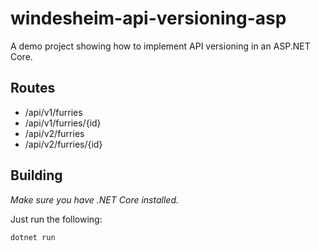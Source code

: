 # windesheim-api-versioning-asp

A demo project showing how to implement API versioning in an ASP.NET Core.

## Routes

- /api/v1/furries
- /api/v1/furries/{id}
- /api/v2/furries
- /api/v2/furries/{id}

## Building

*Make sure you have .NET Core installed.*

Just run the following:
``` shell
dotnet run
```